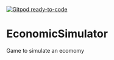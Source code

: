 [![Gitpod ready-to-code](https://img.shields.io/badge/Gitpod-ready--to--code-blue?logo=gitpod)](https://gitpod.io/#https://github.com/Golden-Fam-Dev/EconomicSimulator)

# EconomicSimulator
Game to simulate an ecomomy
